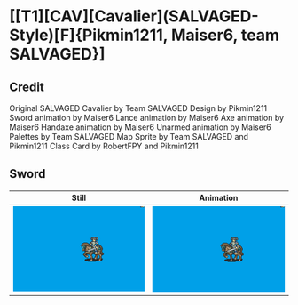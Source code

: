# [\[T1\]\[CAV\]\[Cavalier\]\(SALVAGED-Style\)\[F\]{Pikmin1211, Maiser6, team SALVAGED}]

## Credit

Original SALVAGED Cavalier by Team SALVAGED
Design by Pikmin1211
Sword animation by Maiser6
Lance animation by Maiser6
Axe animation by Maiser6
Handaxe animation by Maiser6
Unarmed animation by Maiser6
Palettes by Team SALVAGED
Map Sprite by Team SALVAGED and Pikmin1211
Class Card by RobertFPY and Pikmin1211

	
## Sword

| Still | Animation |
| :---: | :-------: |
| ![Sword still](./Sword_000.png) | ![Sword animation](./Sword.gif) |
